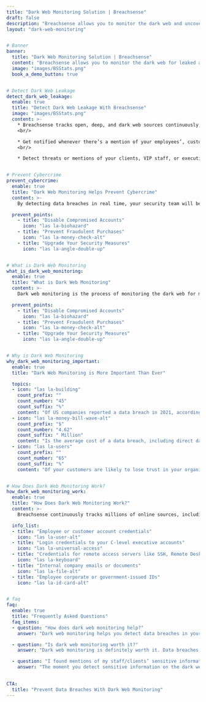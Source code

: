 ```yaml
---
title: "Dark Web Monitoring Solution | Breachsense"
draft: false
description: "Breachsense allows you to monitor the dark web and uncover leaked credentials, personal staff information, and more. Learn about it here."
layout: "dark-web-monitoring"


# Banner
banner:
  title: "Dark Web Monitoring Solution | Breachsense"
  content: "Breachsense allows you to monitor the dark web for leaked account credentials, personal staff information, ransomware marketplace listings of sensitive company information, and more. By detecting data breaches in real time, you’ll be able to intervene and prevent cyberattacks before they happen."
  image: "images/BSStats.png"
  book_a_demo_button: true


# Detect Dark Web Leakage
detect_dark_web_leakage:
  enable: true
  title: "Detect Dark Web Leakage With Breachsense"
  image: "images/BSStats.png"
  content: >-
    * Breachsense tracks open, deep, and dark web sources continuously, including Tor websites, private ransomware IRC and Telegram channels, cybercrime communities and forums, and more, ensuring that your security team is notified of the breach the moment it happens.
    <br/>

    * Get notified whenever there’s a mention of your employees’, customers’, or executive staff’s usernames or passwords on dark web marketplaces.
    <br/>

    * Detect threats or mentions of your clients, VIP staff, or executive team members and prevent threats before they become incidents.


# Prevent Cybercrime
prevent_cybercrime:
  enable: true
  title: "Dark Web Monitoring Helps Prevent Cybercrime"
  content: >-
    By detecting data breaches in real time, your security team will be able to react immediately before any damage is done. The moment a breach is detected, you can:

  prevent_points:
    - title: "Disable Compromised Accounts"
      icon: "las la-biohazard"
    - title: "Prevent Fraudulent Purchases"
      icon: "las la-money-check-alt"
    - title: "Upgrade Your Security Measures"
      icon: "las la-angle-double-up"


# What is Dark Web Monitoring
what_is_dark_web_monitoring:
  enable: true
  title: "What is Dark Web Monitoring"
  content: >-
    Dark web monitoring is the process of monitoring the dark web for mentions of specific individuals, brands, phone numbers, and other types of sensitive information. With data breaches becoming increasingly common, ongoing dark web monitoring is essential for ensuring the safety of your customers' and employees’ sensitive personal information.

  prevent_points:
    - title: "Disable Compromised Accounts"
      icon: "las la-biohazard"
    - title: "Prevent Fraudulent Purchases"
      icon: "las la-money-check-alt"
    - title: "Upgrade Your Security Measures"
      icon: "las la-angle-double-up"


# Why is Dark Web Monitoring
why_dark_web_monitoring_important:
  enable: true
  title: "Dark Web Monitoring is More Important Than Ever"

  topics:
  - icon: "las la-building"
    count_prefix: ""
    count_number: "45"
    count_suffix: "%"
    content: "Of US companies reported a data breach in 2021, according to the Thales Data Threat Report"
  - icon: "las la-money-bill-wave-alt"
    count_prefix: "$"
    count_number: "4.62"
    count_suffix: " Million"
    content: "Is the average cost of a data breach, including direct damages, administrative fines, and more (Varonis)."
  - icon: "las la-users"
    count_prefix: ""
    count_number: "65"
    count_suffix: "%"
    content: "Of your customers are likely to lose trust in your organization after a data breach (BusinessToday)."


# How Does Dark Web Monitoring Work?
how_dark_web_monitoring_work:
  enable: true
  title: "How Does Dark Web Monitoring Work?"
  content: >-
    Breachsense continuously tracks millions of online sources, including IRC and Telegram channels, private cybercrime communities, ransomware marketplaces, and more. Your security team is notified the moment there are any mentions of your:

  info_list:
  - title: "Employee or customer account credentials"
    icon: "las la-user-alt"
  - title: "Login credentials to your C-level executive accounts"
    icon: "las la-universal-access"
  - title: "Credentials for remote access servers like SSH, Remote Desktop, and FTP"
    icon: "las la-keyboard"
  - title: "Internal company emails or documents"
    icon: "las la-file-alt"
  - title: "Employee corporate or government-issued IDs"
    icon: "las la-id-card-alt"


# faq
faq:
  enable: true
  title: "Frequently Asked Questions"
  faq_items:
  - question: "How does dark web monitoring help?"
    answer: "Dark web monitoring helps you detect data breaches in your organization in real time, notifying you the moment there’s a mention of any sensitive information related to your organization. While you won’t be able to delete these mentions on the dark web, you will be able to apply preventative measures by canceling accounts, changing passwords, and so on, mitigating any potential damage."

  - question: "Is dark web monitoring worth it?"
    answer: "Dark web monitoring is definitely worth it. Data breaches can be very costly for organizations, both in terms of monetary losses and customer trust. The average cost of a data breach can be up to $4.62 million, while up to 65% of your customers are likely to lose trust in your organization because of a breach. As such, dark web monitoring is essential for protecting your organization, staff, and customers."

  - question: "I found mentions of my staff/clients’ sensitive information on the dark web. What now?"
    answer: "The moment you detect sensitive information on the dark web, it’s time to act. Start by finding the exposed account credentials and changing passwords. Find the source of the leak, and patch it. Require 2-Factor Authentication on all company devices to prevent unauthorized access. Train your staff on proper cybersecurity etiquette."
    

CTA:
  title: "Prevent Data Breaches With Dark Web Monitoring"
---
```

